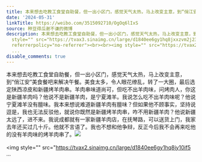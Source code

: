 ```yaml
---
title: 本来想去吃教工食堂自助餐，但一出小区门，感觉天气太热，马上改变主意，到“俏江安”美食餐吧来解决午餐。美食太多，令人眼花缭乱，转了一大圈，最后选定陕西凉...
date: '2024-05-31'
linkTitle: https://weibo.com/3515092710/OgOq6lIxS
source: 种豆得瓜谢不谦的微博
description: 本来想去吃教工食堂自助餐，但一出小区门，感觉天气太热，马上改变主意，到“俏江安”美食餐吧来解决午餐。美食太多，令人眼花缭乱，转了一大圈，最后选定陕西凉皮和新疆烤羊肉串。羊肉串味道尚可，但吃不出羊肉味，问烤肉人，你这是新疆羊肉吗？他说不是新疆羊肉，是宁夏滩羊。我说怎么吃不出羊肉味呢？他说宁夏滩羊没有膻味。我本来想说难道新疆羊肉有膻味？但如果他不顾事实，坚持说逗是，我也无法反驳他，就说你既然是新疆烤羊肉串，咋不用新疆羊肉？他说新疆太远了，进不来。我说成都就有一家新疆羊肉店，在抚琴路，可以送货上门，我家去年还买过几十斤。他就不言语了。我也不想和他争辩，反正今后我不会再来吃他的没有羊肉味的烤羊肉串了。<img
  style="" src="https://tvax3.sinaimg.cn/large/d1840ee6gy1hq8jxxzvm2j237k2eo1l0.jpg"
  referrerpolicy="no-referrer"><br><br><img style="" src="https://tvax2.sinaimg.cn/large/d1840ee6gy1hq8jy10if5
  ...
disable_comments: true
---
```

本来想去吃教工食堂自助餐，但一出小区门，感觉天气太热，马上改变主意，到“俏江安”美食餐吧来解决午餐。美食太多，令人眼花缭乱，转了一大圈，最后选定陕西凉皮和新疆烤羊肉串。羊肉串味道尚可，但吃不出羊肉味，问烤肉人，你这是新疆羊肉吗？他说不是新疆羊肉，是宁夏滩羊。我说怎么吃不出羊肉味呢？他说宁夏滩羊没有膻味。我本来想说难道新疆羊肉有膻味？但如果他不顾事实，坚持说逗是，我也无法反驳他，就说你既然是新疆烤羊肉串，咋不用新疆羊肉？他说新疆太远了，进不来。我说成都就有一家新疆羊肉店，在抚琴路，可以送货上门，我家去年还买过几十斤。他就不言语了。我也不想和他争辩，反正今后我不会再来吃他的没有羊肉味的烤羊肉串了。<img style="" src="https://tvax3.sinaimg.cn/large/d1840ee6gy1hq8jxxzvm2j237k2eo1l0.jpg" referrerpolicy="no-referrer"><br><br><img style="" src="https://tvax2.sinaimg.cn/large/d1840ee6gy1hq8jy10if5 ...